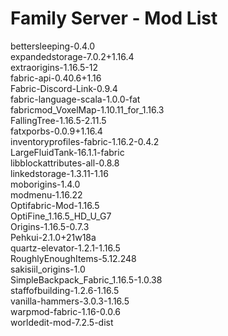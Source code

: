 # Family Server - Mod List
bettersleeping-0.4.0<br/>
expandedstorage-7.0.2+1.16.4<br/>
extraorigins-1.16.5-12<br/>
fabric-api-0.40.6+1.16<br/>
Fabric-Discord-Link-0.9.4<br/>
fabric-language-scala-1.0.0-fat<br/>
fabricmod_VoxelMap-1.10.11_for_1.16.3<br/>
FallingTree-1.16.5-2.11.5<br/>
fatxporbs-0.0.9+1.16.4<br/>
inventoryprofiles-fabric-1.16.2-0.4.2<br/>
LargeFluidTank-16.1.1-fabric<br/>
libblockattributes-all-0.8.8<br/>
linkedstorage-1.3.11-1.16<br/>
moborigins-1.4.0<br/>
modmenu-1.16.22<br/>
Optifabric-Mod-1.16.5<br/>
OptiFine_1.16.5_HD_U_G7<br/>
Origins-1.16.5-0.7.3<br/>
Pehkui-2.1.0+21w18a<br/>
quartz-elevator-1.2.1-1.16.5<br/>
RoughlyEnoughItems-5.12.248<br/>
sakisiil_origins-1.0<br/>
SimpleBackpack_Fabric_1.16.5-1.0.38<br/>
staffofbuilding-1.2.6-1.16.5<br/>
vanilla-hammers-3.0.3-1.16.5<br/>
warpmod-fabric-1.16-0.0.6<br/>
worldedit-mod-7.2.5-dist<br/>

